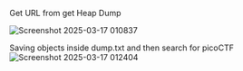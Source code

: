 Get URL from get Heap Dump

![Screenshot 2025-03-17 010837](https://github.com/user-attachments/assets/a01547bd-a557-4ee1-b1cf-dc19ad122d9b)

Saving objects inside dump.txt and then search for picoCTF
![Screenshot 2025-03-17 012404](https://github.com/user-attachments/assets/7d32355f-b8f7-4f55-bc1b-fd2dbef86e6a)
